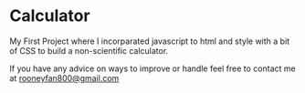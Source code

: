 # Calculator
My First Project where I incorparated javascript to html and style with a bit of CSS to build a non-scientific calculator.

If you have any advice on ways to improve or handle feel free to contact me at rooneyfan800@gmail.com